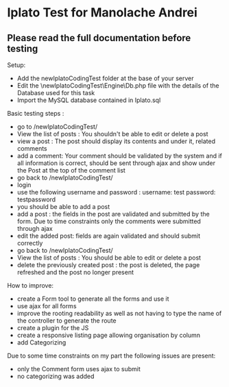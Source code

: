 # Iplato Test for Manolache Andrei
## Please read the full documentation before testing

Setup: 
- Add the newIplatoCodingTest folder at the base of your server 
- Edit the \newIplatoCodingTest\Engine\Db.php file with the details of the Database used for this task 
- Import the MySQL database contained in Iplato.sql 

Basic testing steps :
- go to /newIplatoCodingTest/
- View the list of posts : You shouldn't be able to edit or delete a post
- view a post : The post should display its contents and under it, related comments
- add a comment: Your comment should be validated by the system and if all information is correct, should be sent through ajax and show under the Post at the top of the comment list
- go back to /newIplatoCodingTest/
- login 
- use the following username and password : 
username: test
password: testpassword
- you should be able to add a post
- add a post : the fields in the post are validated and submitted by the form. Due to time constraints only the comments were submitted through ajax
- edit the added post: fields are again validated and should submit correctly
- go back to /newIplatoCodingTest/
- View the list of posts : You should be able to edit or delete a post
- delete the previously created post : the post is deleted, the page refreshed and the post no longer present 


How to improve:
- create a Form tool to generate all the forms and use it 
- use ajax for all forms
- improve the rooting readability as well as not having to type the name of the controller to generate the route
- create a plugin for the JS
- create a responsive listing page allowing organisation by column
- add Categorizing


Due to some time constraints on my part the following issues are present:
- only the Comment form uses ajax to submit 
- no categorizing was added
